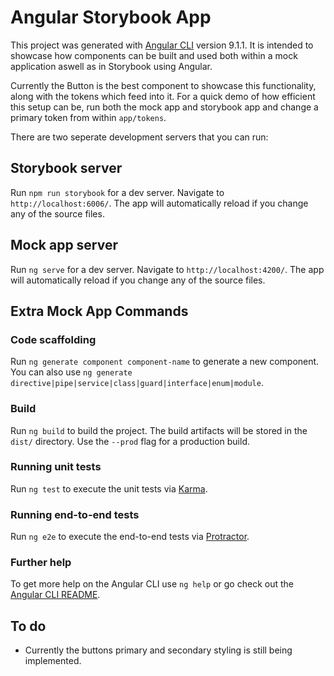 # Angular Storybook App

This project was generated with [Angular CLI](https://github.com/angular/angular-cli) version 9.1.1. It is intended to showcase how components can be built and used both within a mock application aswell as in Storybook using Angular.

Currently the Button is the best component to showcase this functionality, along with the tokens which feed into it. For a quick demo of how efficient this setup can be, run both the mock app and storybook app and change a primary token from within `app/tokens`.

There are two seperate development servers that you can run:

## Storybook server

Run `npm run storybook` for a dev server. Navigate to `http://localhost:6006/`. The app will automatically reload if you change any of the source files.

## Mock app server

Run `ng serve` for a dev server. Navigate to `http://localhost:4200/`. The app will automatically reload if you change any of the source files.

## Extra Mock App Commands

### Code scaffolding

Run `ng generate component component-name` to generate a new component. You can also use `ng generate directive|pipe|service|class|guard|interface|enum|module`.

### Build

Run `ng build` to build the project. The build artifacts will be stored in the `dist/` directory. Use the `--prod` flag for a production build.

### Running unit tests

Run `ng test` to execute the unit tests via [Karma](https://karma-runner.github.io).

### Running end-to-end tests

Run `ng e2e` to execute the end-to-end tests via [Protractor](http://www.protractortest.org/).

### Further help

To get more help on the Angular CLI use `ng help` or go check out the [Angular CLI README](https://github.com/angular/angular-cli/blob/master/README.md).

## To do

- Currently the buttons primary and secondary styling is still being implemented.
